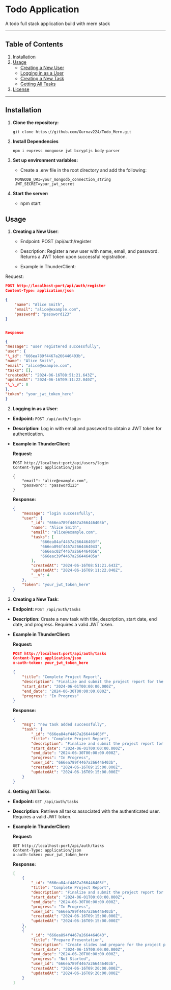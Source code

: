 # Todo Application

A todo full stack application build with mern stack

---

## Table of Contents

1. [Installation](#installation)
2. [Usage](#usage)
   - [Creating a New User](#creating-a-new-user)
   - [Logging in as a User](#logging-in-as-a-user)
   - [Creating a New Task](#creating-a-new-task)
   - [Getting All Tasks](#getting-all-tasks)
3. [License](#license)

---

## Installation

1. **Clone the repository:**

   ```
   git clone https://github.com/Gurnav224/Todo_Mern.git

   ```

2. **Install Dependencies**

   ```
   npm i express mongoose jwt bcryptjs body-parser

   ```

3. **Set up environment variables:**

   - Create a .env file in the root directory and add the following:

   ```
    MONGODB_URI=your_mongodb_connection_string
    JWT_SECRET=your_jwt_secret

   ```

4. **Start the server:**
   - npm start

## Usage

1.  **Creating a New User**:

    - Endpoint: POST /api/auth/register

    - Description: Register a new user with name, email, and password. Returns a JWT token upon successful registration.

    - Example in ThunderClient:

Request:

```json
POST http://localhost:port/api/auth/register
Content-Type: application/json

{
    "name": "Alice Smith",
    "email": "alice@example.com",
    "password": "password123"
}


Response

{
"message": "user registered successfully",
"user": {
"\_id": "666ea789f4467a266446403b",
"name": "Alice Smith",
"email": "alice@example.com",
"tasks": [],
"createdAt": "2024-06-16T08:51:21.643Z",
"updatedAt": "2024-06-16T09:11:22.040Z",
"\_\_v": 0
},
"token": "your_jwt_token_here"
}
```

2. **Logging in as a User**:

- **Endpoint:** `POST /api/auth/login`
- **Description:** Log in with email and password to obtain a JWT token for authentication.
- **Example in ThunderClient:**

  **Request:**
  ```http
  POST http://localhost:port/api/users/login
  Content-Type: application/json

  {
      "email": "alice@example.com",
      "password": "password123"
  }
  ```

  **Response:**
  ```json
  {
      "message": "login successfully",
      "user": {
          "_id": "666ea789f4467a266446403b",
          "name": "Alice Smith",
          "email": "alice@example.com",
          "tasks": [
              "666ea84af4467a266446403f",
              "666ea894f4467a2664464043",
              "666eac02f4467a2664464056",
              "666eac39f4467a266446405a"
          ],
          "createdAt": "2024-06-16T08:51:21.643Z",
          "updatedAt": "2024-06-16T09:11:22.040Z",
          "__v": 4
      },
      "token": "your_jwt_token_here"
  }
  ```


3. **Creating a New Task**:

- **Endpoint:** `POST /api/auth/tasks`
- **Description:** Create a new task with title, description, start date, end date, and progress. Requires a valid JWT token.
- **Example in ThunderClient:**

  **Request:**
  ```json
  POST http://localhost:port/api/auth/tasks
  Content-Type: application/json
  x-auth-token: your_jwt_token_here

  {
      "title": "Complete Project Report",
      "description": "Finalize and submit the project report for the semester.",
      "start_date": "2024-06-01T00:00:00.000Z",
      "end_date": "2024-06-30T00:00:00.000Z",
      "progress": "In Progress"
  }
  ```

  **Response:**
  ```json
  {
      "msg": "new task added successfully",
      "task": {
          "_id": "666ea84af4467a266446403f",
          "title": "Complete Project Report",
          "description": "Finalize and submit the project report for the semester.",
          "start_date": "2024-06-01T00:00:00.000Z",
          "end_date": "2024-06-30T00:00:00.000Z",
          "progress": "In Progress",
          "user_id": "666ea789f4467a266446403b",
          "createdAt": "2024-06-16T09:15:00.000Z",
          "updatedAt": "2024-06-16T09:15:00.000Z"
      }
  }
  ```

4. **Getting All Tasks**:

- **Endpoint:** `GET /api/auth/tasks`
- **Description:** Retrieve all tasks associated with the authenticated user. Requires a valid JWT token.
- **Example in ThunderClient:**

  **Request:**
  ```http
  GET http://localhost:port/api/auth/tasks
  Content-Type: application/json
  x-auth-token: your_jwt_token_here
  ```

  **Response:**
  ```json
  [
      {
          "_id": "666ea84af4467a266446403f",
          "title": "Complete Project Report",
          "description": "Finalize and submit the project report for the semester.",
          "start_date": "2024-06-01T00:00:00.000Z",
          "end_date": "2024-06-30T00:00:00.000Z",
          "progress": "In Progress",
          "user_id": "666ea789f4467a266446403b",
          "createdAt": "2024-06-16T09:15:00.000Z",
          "updatedAt": "2024-06-16T09:15:00.000Z"
      },
      {
          "_id": "666ea894f4467a2664464043",
          "title": "Prepare Presentation",
          "description": "Create slides and prepare for the project presentation.",
          "start_date": "2024-06-15T00:00:00.000Z",
          "end_date": "2024-06-20T00:00:00.000Z",
          "progress": "Not Started",
          "user_id": "666ea789f4467a266446403b",
          "createdAt": "2024-06-16T09:20:00.000Z",
          "updatedAt": "2024-06-16T09:20:00.000Z"
      }
  ]
  ```
